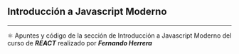 ## Introducción a Javascript Moderno

------------

⚛️ Apuntes y código de la sección de Introducción a Javascript Moderno del curso de ***REACT***  realizado por ***Fernando Herrera***